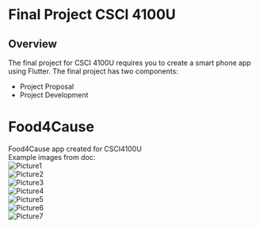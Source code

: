 # Final Project CSCI 4100U

## Overview
The final project for CSCI 4100U requires you to create a smart phone app using Flutter. The final project has two components:
* Project Proposal
* Project Development
# Food4Cause
Food4Cause app created for CSCI4100U\
Example images from doc:\
![Picture1](https://github.com/Jeremy-Mohammed/Food4Cause/blob/main/final_project/food4cause/lib/images/Picture1.jpg)\
![Picture2](https://github.com/Jeremy-Mohammed/Food4Cause/blob/main/final_project/food4cause/lib/images/Picture2.jpg)\
![Picture3](https://github.com/Jeremy-Mohammed/Food4Cause/blob/main/final_project/food4cause/lib/images/Picture3.jpg)\
![Picture4](https://github.com/Jeremy-Mohammed/Food4Cause/blob/main/final_project/food4cause/lib/images/Picture4.jpg)\
![Picture5](https://github.com/Jeremy-Mohammed/Food4Cause/blob/main/final_project/food4cause/lib/images/Picture5.jpg)\
![Picture6](https://github.com/Jeremy-Mohammed/Food4Cause/blob/main/final_project/food4cause/lib/images/Picture6.jpg)\
![Picture7](https://github.com/Jeremy-Mohammed/Food4Cause/blob/main/final_project/food4cause/lib/images/Picture7.jpg)
